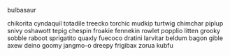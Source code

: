 bulbasaur

chikorita
cyndaquil
totadile
treecko
torchic
mudkip
turtwig
chimchar
piplup
snivy
oshawott
tepig
chespin
froakie
fennekin
rowlet
popplio
litten
grooky
sobble
raboot
sprigatito
quaxly
fuecoco
dratini
larvitar
beldum
bagon
gible
axew
deino
goomy
jangmo-o
dreepy
frigibax
zorua
kubfu
